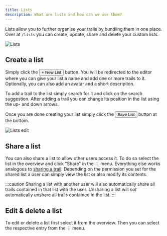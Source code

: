 ```yaml
---
title: Lists
description: What are lists and how can we use them?
---
```


Lists allow you to further organise your trails by bundling them in one place. Over at `/lists` you can create, update, share and delete your custom lists.

![Lists](../../../assets/guides/wanderer_lists.gif)

## Create a list

Simply click the <button class="h-10 text-white rounded-lg px-4 py-2 mx-2 bg-primary font-semibold transition-all hover:bg-primary-hover focus:ring-4 ring-zinc-400 leading-none">+ New List</button> button. You will be redirected to the editor where you can give your list a name and add one or more trails to it. Optionally, you can also add an avatar and a short description. 

To add a trail to the list simply search for it and click on the search suggestion. After adding a trail you can change its position in the list using the up- and down arrows. 

Once you are done creating your list simply click the <button class="h-10 text-white rounded-lg px-4 py-2 mx-2 bg-primary font-semibold transition-all hover:bg-primary-hover focus:ring-4 ring-zinc-400 leading-none">Save List</button> button at the bottom.

![Lists edit](../../../assets/guides/wanderer_lists_edit.png)

## Share a list
You can also share a list to allow other users access it. To do so select the list in the overview and click "Share" in the <span class="inline-block w-8 h-8 bg-primary rounded-full text-center text-white">⋮</span> menu. Everything else works analogous to <a href="/use/share-trails#share-a-trail">sharing a trail</a>. Depending on the permission you set for the shared list a user can simply view the list or also modify its contents.

:::caution
Sharing a list with another user will also automatically share all trails contained in that list with the user. Unsharing a list will _not_ automatically unshare all trails contained in the list.
:::

## Edit & delete a list

To edit or delete a list first select it from the overview. Then you can select the respective entry from the <span class="inline-block w-8 h-8 bg-primary rounded-full text-center text-white">⋮</span> menu.